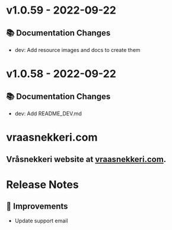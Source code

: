 # v1.0.59 - 2022-09-22
## 📚 Documentation Changes
- dev: Add resource images and docs to create them

# v1.0.58 - 2022-09-22
## 📚 Documentation Changes
- dev: Add README_DEV.md

# vraasnekkeri.com
## Vråsnekkeri website at [vraasnekkeri.com](https://www.vraasnekkeri.com).

# Release Notes
## 🔨 Improvements
- Update support email